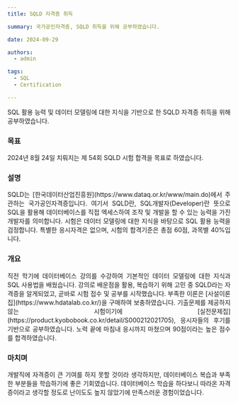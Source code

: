 ```yaml
---
title: SQLD 자격증 취득

summary: 국가공인자격증, SQLD 취득을 위해 공부하였습니다.

date: 2024-09-29

authors:
  - admin

tags:
  - SQL
  - Certification 

---
```


<div style="text-align: justify; word-break: normal;">

<p>
SQL 활용 능력 및 데이터 모델링에 대한 지식을 기반으로 한 SQLD 자격증 취득을 위해 공부하였습니다.
</p>

### 목표

<p>
2024년 8월 24일 치뤄지는 제 54회 SQLD 시험 합격을 목표로 하였습니다.
</p>

### 설명

<p>
SQLD는 [한국데이터산업진흥원](https://www.dataq.or.kr/www/main.do)에서 주관하는 국가공인자격증입니다. 여기서 SQLD란, SQL개발자(Developer)란 뜻으로 SQL을 활용해 데이터베이스를 직접 엑세스하여 조작 및 개발을 할 수 있는 능력을 가진 개발자를 의미합니다. 시험은 데이터 모델링에 대한 지식을 바탕으로 SQL 활용 능력을 검정합니다. 특별한 응시자격은 없으며, 시험의 합격기준은 총점 60점, 과목별 40%입니다. 
</p>

### 개요

<p>
직전 학기에 데이터베이스 강의를 수강하여 기본적인 데이터 모델링에 대한 지식과 SQL 사용법을 배웠습니다. 강의로 배운점을 활용, 복습하기 위해 고민 중 SQLD라는 자격증을 알게되었고, 곧바로 시험 접수 및 공부를 시작했습니다. 부족한 이론은 [사설이론집](https://www.hdatalab.co.kr/)을 구매하여 보충하였습니다. 기출문제를 제공하지않는 시험이기에 [실전문제집](https://product.kyobobook.co.kr/detail/S000212021705), 응시자들의 후기를 기반으로 공부하였습니다. 노력 끝에 마침내 응시까지 마쳤으며 90점이라는 높은 점수를 합격하였습니다.
</p>

### 마치며

<p>
개발직에 자격증이 큰 기여를 하지 못할 것이라 생각하지만, 데이터베이스 복습과 부족한 부분들을 학습하기에 좋은 기회였습니다. 데이터베이스 학습을 하다보니 따라온 자격증이라고 생각할 정도로 난이도도 높지 않았기에 만족스러운 경험이었습니다.
</p>

</div>